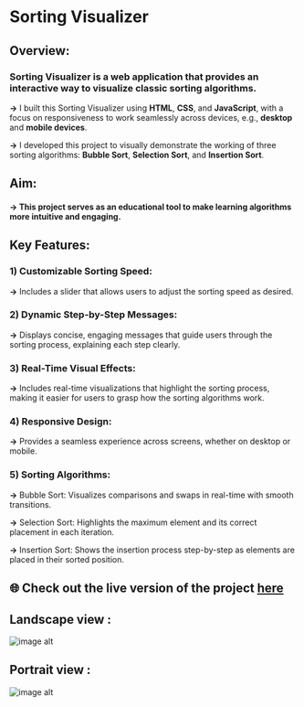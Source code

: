 # Sorting Visualizer

## Overview:

### Sorting Visualizer is a web application that provides an interactive way to visualize classic sorting algorithms.

**->** I built this Sorting Visualizer using **HTML**, **CSS**, and **JavaScript**, with a focus on responsiveness to work seamlessly across devices, e.g., **desktop** and **mobile devices**.

**->** I developed this project to visually demonstrate the working of three sorting algorithms: **Bubble Sort**, **Selection Sort**, and **Insertion Sort**.



## Aim: 

#### -> This project serves as an educational tool to make learning algorithms more intuitive and engaging.


## Key Features:

### 1) Customizable Sorting Speed: 
**->** Includes a slider that allows users to adjust the sorting speed as desired.

### 2) Dynamic Step-by-Step Messages: 
**->** Displays concise, engaging messages that guide users through the sorting process, explaining each step clearly.

### 3) Real-Time Visual Effects: 
**->** Includes real-time visualizations that highlight the sorting process, making it easier for users to grasp how the sorting algorithms work.

### 4) Responsive Design: 
**->** Provides a seamless experience across screens, whether on desktop or mobile.

### 5) Sorting Algorithms:
**->** Bubble Sort: Visualizes comparisons and swaps in real-time with smooth transitions.

**->** Selection Sort: Highlights the maximum element and its correct placement in each iteration.

**->** Insertion Sort: Shows the insertion process step-by-step as elements are placed in their sorted position.


## 🌐 Check out the live version of the project [here](https://nidhibhamoriya.github.io/Sorting-Visualizer/)

## Landscape view :


![image alt](https://github.com/user-attachments/assets/7ff04614-0121-477f-afdd-42067047aa75)


## Portrait view :


![image alt](https://github.com/user-attachments/assets/cae60936-f663-4abd-a2b7-bc981ff909f9)

